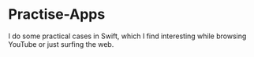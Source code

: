 # Practise-Apps

I do some practical cases in Swift, which I find interesting while browsing YouTube or just surfing the web.
